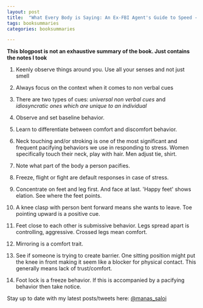 ```yaml
---
layout: post
title:  "What Every Body is Saying: An Ex-FBI Agent's Guide to Speed - Reading People by Joe Navarro,  Marvin Karlins"
tags: booksummaries
categories: booksummaries

---
```


**This blogpost is not an exhaustive summary of the book. Just contains the notes I took**  

1. Keenly observe things around you. Use all your senses and not just smell

1. Always focus on the context when it comes to non verbal cues

1. There are two types of cues: *universal non verbal cues* and *idiosyncratic ones which are unique to an individual*

1. Observe and set baseline behavior.

1. Learn to differentiate between comfort and discomfort behavior.

1. Neck touching and/or stroking is one of the most significant and frequent pacifying behaviors we use in responding to stress. Women specifically touch their neck, play with hair. Men adjust tie, shirt.

1. Note what part of the body a person pacifies.

1. Freeze, flight or fight are default responses in case of stress.

1. Concentrate on feet and leg first. And face at last. 'Happy feet' shows elation. See where the feet points.

1. A knee clasp with person bent forward means she wants to leave. Toe pointing upward is a positive cue.

1. Feet close to each other is submissive behavior. Legs spread apart is controlling, aggressive. Crossed legs mean comfort.

1. Mirroring is a comfort trait.

1. See if someone is trying to create barrier. One sitting position might put the knee in front making it seem like a blocker for physical contact. This generally means lack of trust/comfort.

1. Foot lock is a freeze behavior. If this is accompanied by a pacifying behavior then take notice.

Stay up to date with my latest posts/tweets here: [@manas_saloi](http://twitter.com/manas_saloi)
